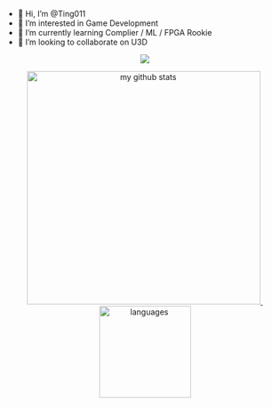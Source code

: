 - 👋 Hi, I’m @Ting011
- 👀 I’m interested in Game Development
- 🌱 I’m currently learning Complier / ML / FPGA Rookie
- 💞️ I’m looking to collaborate on U3D

<!-- [![Anurag's GitHub stats](https://github-readme-stats.vercel.app/api?username=Ting011)](https://github.com/anuraghazra/github-readme-stats) -->

<a href="#">
    <p align="center">
        <img src="https://github-profile-trophy.vercel.app/?username=Ting011&column=7&theme=onedark"/>
    </p>
</a>


<a align="center" href="#">
    <p align="center">
    <img src="https://github-readme-stats.vercel.app/api?username=Ting011&show_icons=true&theme=tokyonight" alt="my github stats" width="420"/>&nbsp;<img src="https://github-readme-stats.vercel.app/api/top-langs/?username=Ting011&layout=compact&theme=tokyonight" alt="languages" height="165">
    </p>
</a>
<!---
Ting011/Ting011 is a ✨ special ✨ repository because its `README.md` (this file) appears on your GitHub profile.
You can click the Preview link to take a look at your changes.
--->
